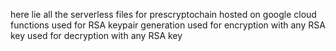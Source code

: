 here lie all the serverless files for prescryptochain
hosted on google cloud functions
used for RSA keypair generation
used for encryption with any RSA key
used for decryption with any RSA key
